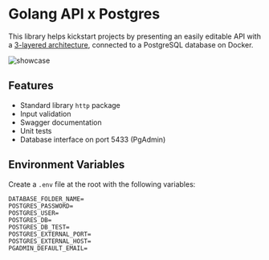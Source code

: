 # Golang API x Postgres

This library helps kickstart projects by presenting an easily editable API with a [3-layered architecture](https://blog.jordannoailletas.com/en/published/three-layered-architecture), connected to a PostgreSQL database on Docker.

![showcase](https://github.com/user-attachments/assets/04564f61-9d8b-421d-9668-af3bdf9c18fc)

## Features

- Standard library `http` package
- Input validation
- Swagger documentation
- Unit tests
- Database interface on port 5433 (PgAdmin)

## Environment Variables

Create a `.env` file at the root with the following variables:

```env
DATABASE_FOLDER_NAME=
POSTGRES_PASSWORD=
POSTGRES_USER=
POSTGRES_DB=
POSTGRES_DB_TEST=
POSTGRES_EXTERNAL_PORT=
POSTGRES_EXTERNAL_HOST=
PGADMIN_DEFAULT_EMAIL=
```

